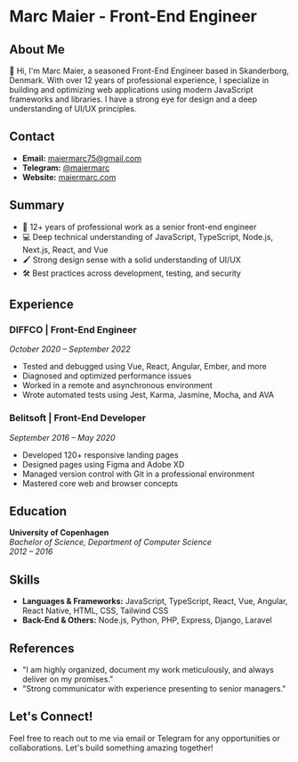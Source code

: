 # Marc Maier - Front-End Engineer

## About Me

👋 Hi, I'm Marc Maier, a seasoned Front-End Engineer based in Skanderborg, Denmark. With over 12 years of professional experience, I specialize in building and optimizing web applications using modern JavaScript frameworks and libraries. I have a strong eye for design and a deep understanding of UI/UX principles.

## Contact

- **Email:** [maiermarc75@gmail.com](mailto:maiermarc75@gmail.com)
- **Telegram:** [@maiermarc](https://t.me/maiermarc)
- **Website:** [maiermarc.com](https://maiermarc.com)

## Summary

- 🌟 12+ years of professional work as a senior front-end engineer
- 💻 Deep technical understanding of JavaScript, TypeScript, Node.js, Next.js, React, and Vue
- 🖌️ Strong design sense with a solid understanding of UI/UX
- 🛠️ Best practices across development, testing, and security

## Experience

### DIFFCO | Front-End Engineer
*October 2020 – September 2022*

- Tested and debugged using Vue, React, Angular, Ember, and more
- Diagnosed and optimized performance issues
- Worked in a remote and asynchronous environment
- Wrote automated tests using Jest, Karma, Jasmine, Mocha, and AVA

### Belitsoft | Front-End Developer
*September 2016 – May 2020*

- Developed 120+ responsive landing pages
- Designed pages using Figma and Adobe XD
- Managed version control with Git in a professional environment
- Mastered core web and browser concepts

## Education

**University of Copenhagen**  
*Bachelor of Science, Department of Computer Science*  
*2012 – 2016*

## Skills

- **Languages & Frameworks:** JavaScript, TypeScript, React, Vue, Angular, React Native, HTML, CSS, Tailwind CSS
- **Back-End & Others:** Node.js, Python, PHP, Express, Django, Laravel

## References

- "I am highly organized, document my work meticulously, and always deliver on my promises."
- "Strong communicator with experience presenting to senior managers."

## Let's Connect!

Feel free to reach out to me via email or Telegram for any opportunities or collaborations. Let's build something amazing together!
